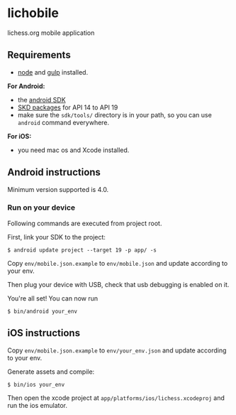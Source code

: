 lichobile
=========

lichess.org mobile application

## Requirements

* [node](http://nodejs.org) and [gulp](http://gulpjs.com/) installed.

**For Android:**

* the [android SDK](http://developer.android.com/sdk/index.html)
* [SKD packages](http://developer.android.com/sdk/installing/adding-packages.html)
for API 14 to API 19
* make sure the `sdk/tools/` directory is in your path, so you can use `android`
  command everywhere.

**For iOS:**

* you need mac os and Xcode installed.


## Android instructions

Minimum version supported is 4.0.

### Run on your device

Following commands are executed from project root.

First, link your SDK to the project:

    $ android update project --target 19 -p app/ -s

Copy `env/mobile.json.example` to `env/mobile.json` and update according to your
env.

Then plug your device with USB, check that usb debugging is enabled on it.

You're all set! You can now run

    $ bin/android your_env


## iOS instructions

Copy `env/mobile.json.example` to `env/your_env.json` and update according to your
env.

Generate assets and compile:

    $ bin/ios your_env

Then open the xcode project at `app/platforms/ios/lichess.xcodeproj` and
run the ios emulator.
